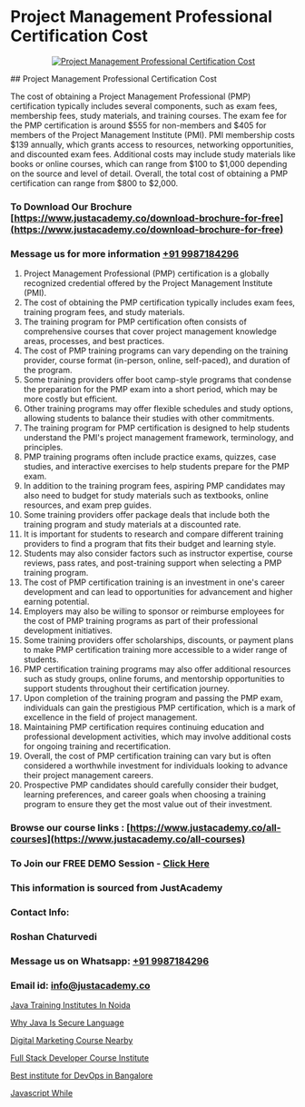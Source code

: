 # Project Management Professional Certification Cost

<p align="center">
  <a href="https://justacademy.co/course-detail/pmp-certification-training">
    <img src="https://justacademy.co/storage2/course_image/1709713463_course_image.webp" alt="Project Management Professional Certification Cost">
  </a>
</p>
## Project Management Professional Certification Cost

The cost of obtaining a Project Management Professional (PMP) certification typically includes several components, such as exam fees, membership fees, study materials, and training courses. The exam fee for the PMP certification is around $555 for non-members and $405 for members of the Project Management Institute (PMI). PMI membership costs $139 annually, which grants access to resources, networking opportunities, and discounted exam fees. Additional costs may include study materials like books or online courses, which can range from $100 to $1,000 depending on the source and level of detail. Overall, the total cost of obtaining a PMP certification can range from $800 to $2,000.
### To Download Our Brochure [https://www.justacademy.co/download-brochure-for-free](https://www.justacademy.co/download-brochure-for-free)
### Message us for more information [+91 9987184296](https://api.whatsapp.com/send?phone=919987184296)
1) Project Management Professional (PMP) certification is a globally recognized credential offered by the Project Management Institute (PMI).
2) The cost of obtaining the PMP certification typically includes exam fees, training program fees, and study materials.
3) The training program for PMP certification often consists of comprehensive courses that cover project management knowledge areas, processes, and best practices.
4) The cost of PMP training programs can vary depending on the training provider, course format (in-person, online, self-paced), and duration of the program.
5) Some training providers offer boot camp-style programs that condense the preparation for the PMP exam into a short period, which may be more costly but efficient.
6) Other training programs may offer flexible schedules and study options, allowing students to balance their studies with other commitments.
7) The training program for PMP certification is designed to help students understand the PMI's project management framework, terminology, and principles.
8) PMP training programs often include practice exams, quizzes, case studies, and interactive exercises to help students prepare for the PMP exam.
9) In addition to the training program fees, aspiring PMP candidates may also need to budget for study materials such as textbooks, online resources, and exam prep guides.
10) Some training providers offer package deals that include both the training program and study materials at a discounted rate.
11) It is important for students to research and compare different training providers to find a program that fits their budget and learning style.
12) Students may also consider factors such as instructor expertise, course reviews, pass rates, and post-training support when selecting a PMP training program.
13) The cost of PMP certification training is an investment in one's career development and can lead to opportunities for advancement and higher earning potential.
14) Employers may also be willing to sponsor or reimburse employees for the cost of PMP training programs as part of their professional development initiatives.
15) Some training providers offer scholarships, discounts, or payment plans to make PMP certification training more accessible to a wider range of students.
16) PMP certification training programs may also offer additional resources such as study groups, online forums, and mentorship opportunities to support students throughout their certification journey.
17) Upon completion of the training program and passing the PMP exam, individuals can gain the prestigious PMP certification, which is a mark of excellence in the field of project management.
18) Maintaining PMP certification requires continuing education and professional development activities, which may involve additional costs for ongoing training and recertification.
19) Overall, the cost of PMP certification training can vary but is often considered a worthwhile investment for individuals looking to advance their project management careers.
20) Prospective PMP candidates should carefully consider their budget, learning preferences, and career goals when choosing a training program to ensure they get the most value out of their investment.

### Browse our course links : [https://www.justacademy.co/all-courses](https://www.justacademy.co/all-courses) 
### To Join our FREE DEMO Session - [Click Here](https://www.justacademy.co/register-for-course-demo)


### This information is sourced from JustAcademy
### Contact Info:
### Roshan Chaturvedi
### Message us on Whatsapp: [+91 9987184296](https://api.whatsapp.com/send?phone=919987184296)
### Email id: [info@justacademy.co](mailto:info@justacademy.co)
                
[Java Training Institutes In Noida](https://www.linkedin.com/pulse/java-training-institutes-noida-justacademy-boston-tqoje?trackingId=ahWbxRzawTZ%2FT43YqyzyTQ%3D%3D&lipi=urn%3Ali%3Apage%3Ad_flagship3_company_admin%3ByHVlcoLQTcuBfUU9SYITnA%3D%3D)

[Why Java Is Secure Language](https://www.linkedin.com/pulse/why-java-secure-language-justacademy-chicago-tmqzf?trackingId=2hAH3jEl6XF21vZhMtpogA%3D%3D&lipi=urn%3Ali%3Apage%3Ad_flagship3_company_admin%3BPE%2BT5WipQcKTfk6GVPUI1w%3D%3D)

[Digital Marketing Course Nearby](https://medium.com/@akanshapatil/digital-marketing-course-nearby-39e4d9ce63f6)

[Full Stack Developer Course Institute](https://medium.com/@justacademytraining/full-stack-developer-course-institute-46f3d4d05c54)

[Best institute for DevOps in Bangalore](https://justacademyin.github.io/justacademy/best-institute-for-devops-in-bangalore)

[Javascript While](https://justacademyin.github.io/Articles/Javascript-While)

